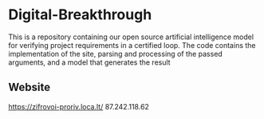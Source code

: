 # Digital-Breakthrough
This is a repository containing our open source artificial intelligence model for verifying project requirements in a certified loop. The code contains the implementation of the site, parsing and processing of the passed arguments, and a model that generates the result

## Website
https://zifrovoi-proriv.loca.lt/   87.242.118.62

